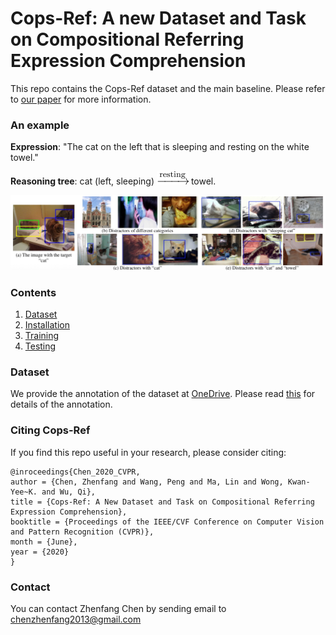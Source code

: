 # Cops-Ref: A new Dataset and Task on Compositional Referring Expression Comprehension
This repo contains the Cops-Ref dataset and the main baseline.
Please refer to [our paper](http://www.visionlab.cs.hku.hk/publications/cops-Ref.pdf) for more information.
### An example
<p align="center">
<figcaption>
<strong> Expression</strong>: "The cat on the left that is sleeping and resting on the white towel." 
  
<strong>Reasoning tree</strong>: cat (left, sleeping) ![arrow](images/arrow.png) towel.
</figcaption>

</p>
<p align="center">
<img src="images/example.jpg" alt="architecture" width="700px">
</p>

### Contents
1. [Dataset](#Dataset)
2. [Installation](#Installation)
3. [Training](#Training)
4. [Testing](#Testing)


### Dataset
We provide the annotation of the dataset at [OneDrive](https://connecthkuhk-my.sharepoint.com/:f:/g/personal/u3004417_connect_hku_hk/EqZgLlaPA_lJvdQHX45j4oYB0ZFr84kfJhW-4J3IrgTKIg?e=SeEhmZ). Please read [this](https://connecthkuhk-my.sharepoint.com/:t:/g/personal/u3004417_connect_hku_hk/EZBGefWVzIJOp9kvLDj8N90BGAO_ZomZkEXSiMXbOM96xw?e=1rQyJb) for details of the annotation.


### Citing Cops-Ref

If you find this repo useful in your research, please consider citing:

    @inroceedings{Chen_2020_CVPR,
    author = {Chen, Zhenfang and Wang, Peng and Ma, Lin and Wong, Kwan-Yee~K. and Wu, Qi},
    title = {Cops-Ref: A New Dataset and Task on Compositional Referring Expression Comprehension},
    booktitle = {Proceedings of the IEEE/CVF Conference on Computer Vision and Pattern Recognition (CVPR)},
    month = {June},
    year = {2020}
    }

### Contact

You can contact Zhenfang Chen by sending email to chenzhenfang2013@gmail.com
